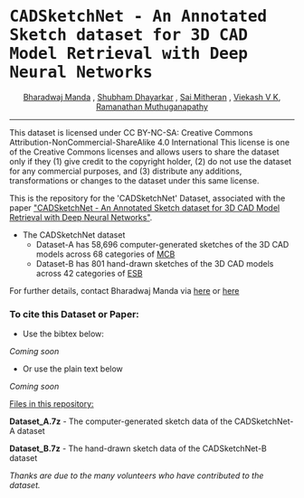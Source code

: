 <samp>

# CADSketchNet - An Annotated Sketch dataset for 3D CAD Model Retrieval with Deep Neural Networks
	
</samp>

<div align="center">

<span> <a href="https://bharadwaj-manda.netlify.app/">Bharadwaj Manda</a></span> ,
<span> <a href="https://www.linkedin.com/in/shubham-dhayarkar-a16a75153/?originalSubdomain=in">Shubham Dhayarkar</a></span> ,
<span> <a href="https://smj007.github.io/">Sai Mitheran</a></span> ,
<span> <a href="https://vkviekash-homepage.github.io/">Viekash V K</a></span>,
<span> <a href="https://ed.iitm.ac.in/~raman/">Ramanathan Muthuganapathy</a></span>

	
</div>

---

This dataset is licensed under CC BY-NC-SA: Creative Commons Attribution-NonCommercial-ShareAlike 4.0 International
This license is one of the Creative Commons licenses and allows users to share the dataset only if they (1) give credit to the copyright holder, (2) do not use the dataset for any commercial purposes, and (3) distribute any additions, transformations or changes to the dataset under this same license.


This is the repository for the 'CADSketchNet' Dataset, associated with the paper ["CADSketchNet - An Annotated Sketch dataset for 3D CAD Model Retrieval with Deep Neural Networks"](). 

- The CADSketchNet dataset 
	- Dataset-A has 58,696 computer-generated sketches of the 3D CAD models across 68 categories of [MCB](https://mechanical-components.herokuapp.com/)
	- Dataset-B has 801 hand-drawn sketches of the 3D CAD models across 42 categories of [ESB](https://engineering.purdue.edu/cdesign/wp/downloads/)


For further details, contact Bharadwaj Manda via [here](https://www.linkedin.com/in/bharadwaj-manda-9730ab114/) or [here](https://bharadwaj-manda.netlify.app/)


### To cite this Dataset or Paper:

- Use the bibtex below:

*Coming soon*

- Or use the plain text below

*Coming soon*


<ins>Files in this repository:</ins>

**Dataset_A.7z** - The computer-generated sketch data of the CADSketchNet-A dataset

**Dataset_B.7z** - The hand-drawn sketch data of the CADSketchNet-B dataset

*Thanks are due to the many volunteers who have contributed to the dataset.*
